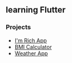 ## learning Flutter
### Projects 
- [I'm Rich App](/rich_app)
- [BMI Calculator](/bmi_calculator)
- [Weather App](/weather_app)
